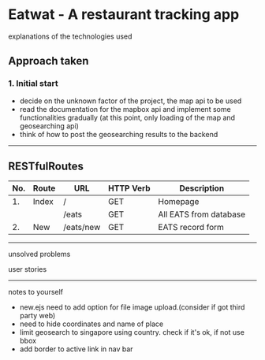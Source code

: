 # Eatwat - A restaurant tracking app

explanations of the technologies used

## Approach taken
### 1. Initial start
- decide on the unknown factor of the project, the map api to be used
- read the documentation for the mapbox api and implement some functionalities gradually (at this point, only loading of the map and geosearching api)
- think of how to post the geosearching results to the backend
------------------------------------------

## RESTfulRoutes

|No.|Route | URL             | HTTP Verb |Description
|--|-------|-----------------|-----------|------------ 
|1.| Index |  /              | GET       | Homepage
|  |       |  /eats          | GET       | All EATS from database
|2.| New   |  /eats/new      | GET       | EATS record form



------------------------------------------
unsolved problems


user stories

-----------------------------------------
notes to yourself 
- new.ejs need to add option for file image upload.(consider if got third party web)
- need to hide coordinates and name of place
- limit geosearch to singapore using country. check if it's ok, if not use bbox
- add border to active link in nav bar
